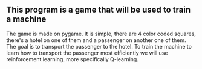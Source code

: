 ## This program is a game that will be used to train a machine 
The game is made on pygame. It is simple, there are 4 color coded squares, there's a hotel on one of them and a passenger on another one of them. The goal is to transport the passenger to the hotel. 
To train the machine to learn how to transport the passenger most efficiently we will use reinforcement learning, more specifically Q-learning.